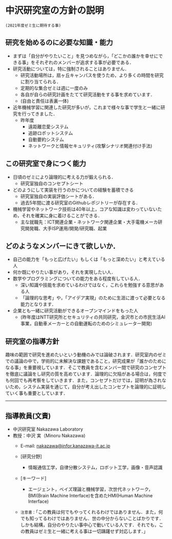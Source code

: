 # 中沢研究室の方針の説明
`(2021年度ゼミ生に期待する事)`


## 研究を始めるのに必要な知識・能力
- まずは「自分がやりたいこと」を見つめながら，「どこかの誰かを幸せにできる事」をそれぞれのメンバーが追求する事が必要である．
- 研究活動については，特に強制されることはありません．
  - 研究活動場所は，扇ヶ丘キャンパスを使うため，より多くの時間を研究に割り当てられる．
  - 定期的な集合ゼミは週に一度のみ
  - 各自が自らの研究計画をたてて研究活動をする事を求めています．
  - (自由と責任は表裏一体)
- 近年機械学習に関連した研究が多いが，これまで様々な事で学生と一緒に研究を行ってきました．
  - 昨年度
    - 遠距離恋愛システム
    - 追跡ロボットシステム
    - 自動要約システム
    - ネットワークと情報セキュリティ(攻撃シナリオ関連付け手法)

## この研究室で身につく能力
- 日頃のゼミにより論理的に考える力が鍛えられる．
  - 研究室独自のコンセプトシート
- どのようにして実装を行うのかについての経験を蓄積できる
  - 研究室独自の実装評価シートがある．
  - 過去5年間に渡る研究室のGithubレポジトリーが存在する．
- 機械学習やネットワーク技術は40年以上，コアな知識は変わっていないため，それを確実に身に着けることができる．
  - 主な就職先：ICT関連企業・ネットワーク関連企業・大手電機メーカ研究開発職、大手ISP運用/開発/研究職、起業

## どのようなメンバーにきて欲しいか．
- 自己の能力を「もっと広げたい」もしくは「もっと深めたい」と考えている人
- 何か既にやりたい事があり，それを実現したい人．
- 数学やプログラミングについての能力をある程度有している人．
  - 深い知識や技能を求めているわけではなく，これらを勉強する意思がある人
  - 「論理的な思考」や，「アイデア実現」のために生涯に渡って必要となる能力となります．
- 企業とも一緒に研究活動ができるオープンマインドをもった人
  - (昨年度はNTT研究所とセキュリティの共同研究，金沢市との市民生活AI事業，自動車メーカーとの自動運転のためのシミュレーター開発)

## 研究室の指導方針

 趣味の範囲で研究を進めたいという動機のみでは論破されます．研究室内のゼミでの議論の中で，学術的に未解決な課題であること，研究成果が「誰かのためになる事」を重要視しています．そこで教員を含むメンバー間で研究のコンセプトを徹底に議論をし研究の質を高めています．論理的に欠陥がある場合は，何度でも何回でも再考察をしていきます．また，コンセプトだけでは，証明が為されないため，システム実装を通じて，自分が考え出したコンセプトを論理的に証明していく事も重要としています．

----

## 指導教員(文責)
- 中沢研究室 Nakazawa Laboratory
- 教授：中沢 実（Minoru Nakazawa)
  - E-mail: nakazawa@infor.kanazawa-it.ac.jp
  - [研究分野]
    - 情報通信工学，自律分散システム，ロボット工学，画像・音声認識
  - [キーワード]
    - エージェント，ベイズ理論と機械学習，次世代ネットワーク，BMI(Brain Machine Interface)を含めたHMI(Human Machine Interface)

  - `注意書：`「この教員は何でもやってくれるわけではありません．また，何でも知ってるわけではありません．世の中分からないことばかりです．しかも結構，自分のやりたい事中心で動いている人です．それでも，この教員はゼミ生と一緒に考える事は一切躊躇せず対応します．」
